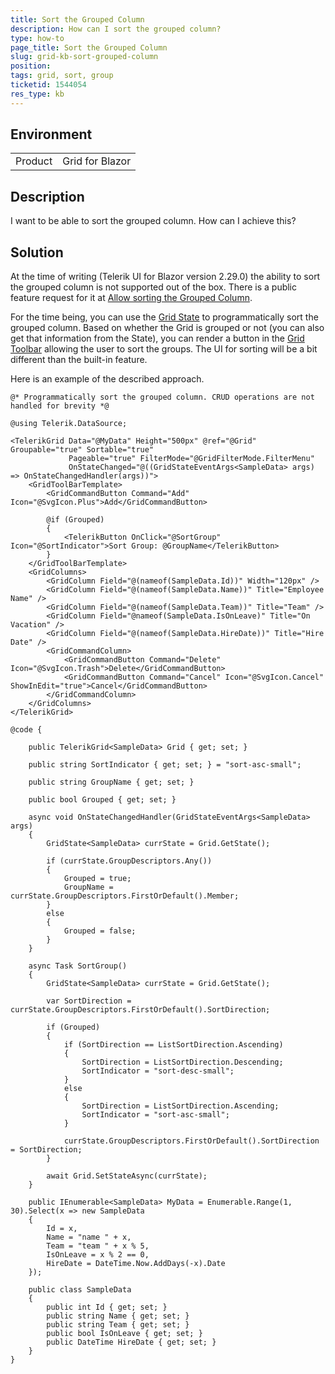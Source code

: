 ```yaml
---
title: Sort the Grouped Column
description: How can I sort the grouped column?
type: how-to
page_title: Sort the Grouped Column
slug: grid-kb-sort-grouped-column
position: 
tags: grid, sort, group
ticketid: 1544054
res_type: kb
---
```


## Environment
<table>
	<tbody>
		<tr>
			<td>Product</td>
			<td>Grid for Blazor</td>
		</tr>
	</tbody>
</table>


## Description
I want to be able to sort the grouped column. How can I achieve this?


## Solution

At the time of writing (Telerik UI for Blazor version 2.29.0) the ability to sort the grouped column is not supported out of the box. There is a public feature request for it at [Allow sorting the Grouped Column](https://feedback.telerik.com/blazor/1544196-allow-sorting-the-grouped-column).

For the time being, you can use the [Grid State](slug:grid-state) to programmatically sort the grouped column. Based on whether the Grid is grouped or not (you can also get that information from the State), you can render a button in the [Grid Toolbar](slug:components/grid/features/toolbar) allowing the user to sort the groups. The UI for sorting will be a bit different than the built-in feature.

Here is an example of the described approach.

````RAZOR
@* Programmatically sort the grouped column. CRUD operations are not handled for brevity *@

@using Telerik.DataSource;

<TelerikGrid Data="@MyData" Height="500px" @ref="@Grid" Groupable="true" Sortable="true"
             Pageable="true" FilterMode="@GridFilterMode.FilterMenu"
             OnStateChanged="@((GridStateEventArgs<SampleData> args) => OnStateChangedHandler(args))">
    <GridToolBarTemplate>
        <GridCommandButton Command="Add" Icon="@SvgIcon.Plus">Add</GridCommandButton>

        @if (Grouped)
        {
            <TelerikButton OnClick="@SortGroup" Icon="@SortIndicator">Sort Group: @GroupName</TelerikButton>
        }
    </GridToolBarTemplate>
    <GridColumns>
        <GridColumn Field="@(nameof(SampleData.Id))" Width="120px" />
        <GridColumn Field="@(nameof(SampleData.Name))" Title="Employee Name" />
        <GridColumn Field="@(nameof(SampleData.Team))" Title="Team" />
        <GridColumn Field="@nameof(SampleData.IsOnLeave)" Title="On Vacation" />
        <GridColumn Field="@(nameof(SampleData.HireDate))" Title="Hire Date" />
        <GridCommandColumn>
            <GridCommandButton Command="Delete" Icon="@SvgIcon.Trash">Delete</GridCommandButton>
            <GridCommandButton Command="Cancel" Icon="@SvgIcon.Cancel" ShowInEdit="true">Cancel</GridCommandButton>
        </GridCommandColumn>
    </GridColumns>
</TelerikGrid>

@code {

    public TelerikGrid<SampleData> Grid { get; set; }

    public string SortIndicator { get; set; } = "sort-asc-small";

    public string GroupName { get; set; }

    public bool Grouped { get; set; }

    async void OnStateChangedHandler(GridStateEventArgs<SampleData> args)
    {
        GridState<SampleData> currState = Grid.GetState();

        if (currState.GroupDescriptors.Any())
        {
            Grouped = true;
            GroupName = currState.GroupDescriptors.FirstOrDefault().Member;
        }
        else
        {
            Grouped = false;
        }
    }

    async Task SortGroup()
    {
        GridState<SampleData> currState = Grid.GetState();

        var SortDirection = currState.GroupDescriptors.FirstOrDefault().SortDirection;

        if (Grouped)
        {
            if (SortDirection == ListSortDirection.Ascending)
            {
                SortDirection = ListSortDirection.Descending;
                SortIndicator = "sort-desc-small";
            }
            else
            {
                SortDirection = ListSortDirection.Ascending;
                SortIndicator = "sort-asc-small";
            }

            currState.GroupDescriptors.FirstOrDefault().SortDirection = SortDirection;
        }

        await Grid.SetStateAsync(currState);
    }

    public IEnumerable<SampleData> MyData = Enumerable.Range(1, 30).Select(x => new SampleData
    {
        Id = x,
        Name = "name " + x,
        Team = "team " + x % 5,
        IsOnLeave = x % 2 == 0,
        HireDate = DateTime.Now.AddDays(-x).Date
    });

    public class SampleData
    {
        public int Id { get; set; }
        public string Name { get; set; }
        public string Team { get; set; }
        public bool IsOnLeave { get; set; }
        public DateTime HireDate { get; set; }
    }
}
````